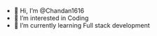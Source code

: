 - 👋 Hi, I’m @Chandan1616
- 👀 I’m interested in Coding
- 🌱 I’m currently learning Full stack development

